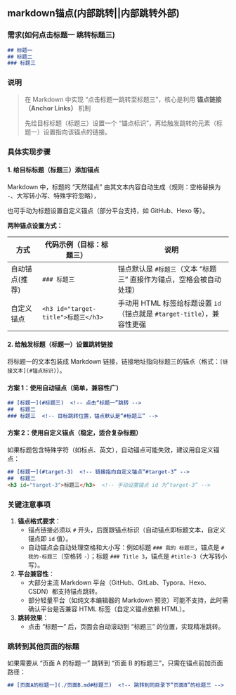 ##  markdown锚点(内部跳转||内部跳转外部)

###  需求(如何点击标题一 跳转标题三)

```markdown
## 标题一
## 标题二 
### 标题三
```

### 说明

> 在 Markdown 中实现 “点击标题一跳转至标题三”，核心是利用 **锚点链接（Anchor Links）** 机制
>
> 先给目标标题（标题三）设置一个 “锚点标识”，再给触发跳转的元素（标题一）设置指向该锚点的链接。

### 具体实现步骤

#### 1. 给目标标题（标题三）添加锚点

Markdown 中，标题的 “天然锚点” 由其文本内容自动生成（规则：空格替换为 `-`、大写转小写、特殊字符忽略），

也可手动为标题设置自定义锚点（部分平台支持，如 GitHub、Hexo 等）。

**两种锚点设置方式：**

| 方式           | 代码示例（目标：标题三）            | 说明                                                         |
| -------------- | ----------------------------------- | ------------------------------------------------------------ |
| 自动锚点(推荐) | `### 标题三`                        | 锚点默认是 `#标题三`（文本 “标题三” 直接作为锚点，空格会被自动处理） |
| 自定义锚点     | `<h3 id="target-title">标题三</h3>` | 手动用 HTML 标签给标题设置 `id`（锚点就是 `#target-title`），兼容性更强 |

#### 2. 给触发标题（标题一）设置跳转链接

将标题一的文本包装成 Markdown 链接，链接地址指向标题三的锚点（格式：`[链接文本](#锚点标识)`）。

#### 方案 1：使用自动锚点（简单，兼容性广）

```markdown
## [标题一](#标题三)  <!-- 点击“标题一”跳转 -->
##  标题二 
### 标题三  <!-- 目标跳转位置，锚点默认是“#标题三” -->
```

#### 方案 2：使用自定义锚点（稳定，适合复杂标题）

如果标题包含特殊字符（如标点、英文），自动锚点可能失效，建议用自定义锚点：

```markdown
## [标题一](#target-3)  <!-- 链接指向自定义锚点“#target-3” -->
##  标题二 
<h3 id="target-3">标题三</h3>  <!-- 手动设置锚点 id 为“target-3” -->
```

### 关键注意事项

1. **锚点格式要求**：
   - 锚点链接必须以 `#` 开头，后面跟锚点标识（自动锚点即标题文本，自定义锚点即 `id` 值）。
   - 自动锚点会自动处理空格和大小写：例如标题 `### 我的 标题三`，锚点是 `#我的-标题三`（空格转 `-`）；标题 `### Title 3`，锚点是 `#title-3`（大写转小写）。
2. **平台兼容性**：
   - 大部分主流 Markdown 平台（GitHub、GitLab、Typora、Hexo、CSDN）都支持锚点跳转。
   - 部分轻量平台（如纯文本编辑器的 Markdown 预览）可能不支持，此时需确认平台是否兼容 HTML 标签（自定义锚点依赖 HTML）。
3. **跳转效果**：
   - 点击 “标题一” 后，页面会自动滚动到 “标题三” 的位置，实现精准跳转。

### 跳转到其他页面的标题

如果需要从 “页面 A 的标题一” 跳转到 “页面 B 的标题三”，只需在锚点前加页面路径：

```markdown
## [页面A的标题一](./页面B.md#标题三)  <!-- 跳转到同目录下“页面B”的标题三 -->
```